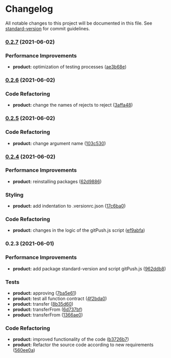 # Changelog

All notable changes to this project will be documented in this file. See [standard-version](https://github.com/conventional-changelog/standard-version) for commit guidelines.

### [0.2.7](https://github.com/ZunamiLab/ZunamiProtocol/compare/v0.2.6...v0.2.7) (2021-06-02)


### Performance Improvements

* **product:** optimization of testing processes ([ae3b68e](https://github.com/ZunamiLab/ZunamiProtocol/commit/ae3b68e3b76684b5d743eecd59f48c79740dcb47))

### [0.2.6](https://github.com/ZunamiLab/ZunamiProtocol/compare/v0.2.5...v0.2.6) (2021-06-02)


### Code Refactoring

* **product:** change the names of rejects to reject ([3affa48](https://github.com/ZunamiLab/ZunamiProtocol/commit/3affa488c1b916c19cd5e87bea8685438c4e6eb3))

### [0.2.5](https://github.com/ZunamiLab/ZunamiProtocol/compare/v0.2.4...v0.2.5) (2021-06-02)


### Code Refactoring

* **product:** change argument name ([103c530](https://github.com/ZunamiLab/ZunamiProtocol/commit/103c5300503e8ac1c11cf9614cc22a23995ad2f5))

### [0.2.4](https://github.com/ZunamiLab/ZunamiProtocol/compare/v0.2.3...v0.2.4) (2021-06-02)


### Performance Improvements

* **product:** reinstalling packages ([62d9886](https://github.com/ZunamiLab/ZunamiProtocol/commit/62d988641171c6ef3a253c4e6d7854994c40d319))


### Styling

* **product:** add indentation to .versionrc.json ([17c6ba0](https://github.com/ZunamiLab/ZunamiProtocol/commit/17c6ba0e9b0820ebc81feab6704b484f3cf0963d))


### Code Refactoring

* **product:** changes in the logic of the gitPush.js script ([ef9abfa](https://github.com/ZunamiLab/ZunamiProtocol/commit/ef9abfa6f3fa8018c99bf90f777ed7a6b969195a))

### 0.2.3 (2021-06-01)


### Performance Improvements

* **product:** add package standard-version and script gitPush.js ([962ddb8](https://github.com/ZunamiLab/ZunamiProtocol/commit/962ddb861a7fb0b096eb3bbec2506fe6793002f7))


### Tests

* **product:** approving ([7ba5e61](https://github.com/ZunamiLab/ZunamiProtocol/commit/7ba5e617c5933403528c7aa962ce7ae82b1247ba))
* **product:** test all function contract ([4f2bda0](https://github.com/ZunamiLab/ZunamiProtocol/commit/4f2bda0d89ad875c47921c47040d4bb50f36d84a))
* **product:** transfer ([8b35d60](https://github.com/ZunamiLab/ZunamiProtocol/commit/8b35d60214ad4b5d603ee7764e7f8c1b08df2ed3))
* **product:** transferFrom ([6d737bf](https://github.com/ZunamiLab/ZunamiProtocol/commit/6d737bfd1c0e786d324d398c29a515124bf50a2d))
* **product:** transferFrom ([1366ae0](https://github.com/ZunamiLab/ZunamiProtocol/commit/1366ae061a7913f5c47a606d847b318fffac3721))


### Code Refactoring

* **product:** improved functionality of the code ([b3726b7](https://github.com/ZunamiLab/ZunamiProtocol/commit/b3726b7b65538212d68715ccedeeb4fb76454951))
* **product:** Refactor the source code according to new requirements ([560ee0a](https://github.com/ZunamiLab/ZunamiProtocol/commit/560ee0aeec0d4aac6abdf9baed9dedc8fe1ef197))
